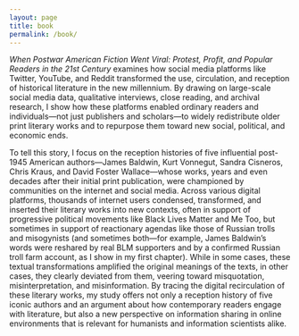 ```yaml
---
layout: page
title: book
permalink: /book/
---
```


*When Postwar American Fiction Went Viral: Protest, Profit, and Popular Readers in the 21st Century* examines how social media platforms like Twitter, YouTube, and Reddit transformed the use, circulation, and reception of historical literature in the new millennium. By drawing on large-scale social media data, qualitative interviews, close reading, and archival research, I show how these platforms enabled ordinary readers and individuals—not just publishers and scholars—to widely redistribute older print literary works and to repurpose them toward new social, political, and economic ends. 

To tell this story, I focus on the reception histories of five influential post-1945 American authors—James Baldwin, Kurt Vonnegut, Sandra Cisneros, Chris Kraus, and David Foster Wallace—whose works, years and even decades after their initial print publication, were championed by communities on the internet and social media. Across various digital platforms, thousands of internet users condensed, transformed, and inserted their literary works into new contexts, often in support of progressive political movements like Black Lives Matter and Me Too, but sometimes in support of reactionary agendas like those of Russian trolls and misogynists (and sometimes both—for example, James Baldwin’s words were reshared by real BLM supporters and by a confirmed Russian troll farm account, as I show in my first chapter). While in some cases, these textual transformations amplified the original meanings of the texts, in other cases, they clearly deviated from them, veering toward misquotation, misinterpretation, and misinformation. By tracing the digital recirculation of these literary works, my study offers not only a reception history of five iconic authors and an argument about how contemporary readers engage with literature, but also a new perspective on information sharing in online environments that is relevant for humanists and information scientists alike.
